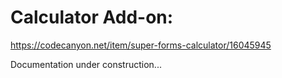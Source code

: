 # Calculator Add-on:

https://codecanyon.net/item/super-forms-calculator/16045945

Documentation under construction...